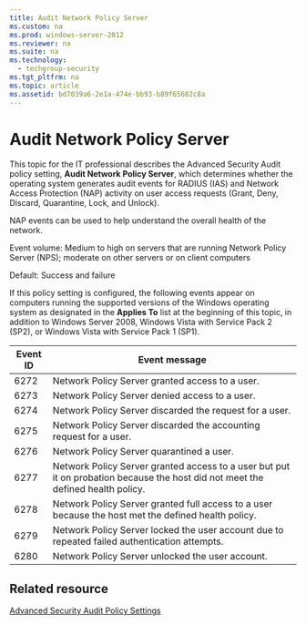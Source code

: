 ```yaml
---
title: Audit Network Policy Server
ms.custom: na
ms.prod: windows-server-2012
ms.reviewer: na
ms.suite: na
ms.technology: 
  - techgroup-security
ms.tgt_pltfrm: na
ms.topic: article
ms.assetid: bd7039a6-2e1a-474e-bb93-b89f65682c8a
---
```

# Audit Network Policy Server
This topic for the IT professional describes the Advanced Security Audit policy setting, **Audit Network Policy Server**, which determines whether the operating system generates audit events for RADIUS \(IAS\) and Network Access Protection \(NAP\) activity on user access requests \(Grant, Deny, Discard, Quarantine, Lock, and Unlock\).

NAP events can be used to help understand the overall health of the network.

Event volume: Medium to high on servers that are running Network Policy Server \(NPS\); moderate on other servers or on client computers

Default: Success and failure

If this policy setting is configured, the following events appear on computers running the supported versions of the Windows operating system as designated in the **Applies To** list at the beginning of this topic, in addition to Windows Server 2008, Windows Vista with Service Pack 2 \(SP2\), or Windows Vista with Service Pack 1 \(SP1\).

|Event ID|Event message|
|------------|-----------------|
|6272|Network Policy Server granted access to a user.|
|6273|Network Policy Server denied access to a user.|
|6274|Network Policy Server discarded the request for a user.|
|6275|Network Policy Server discarded the accounting request for a user.|
|6276|Network Policy Server quarantined a user.|
|6277|Network Policy Server granted access to a user but put it on probation because the host did not meet the defined health policy.|
|6278|Network Policy Server granted full access to a user because the host met the defined health policy.|
|6279|Network Policy Server locked the user account due to repeated failed authentication attempts.|
|6280|Network Policy Server unlocked the user account.|

## Related resource
[Advanced Security Audit Policy Settings](../Advanced-Security-Audit-Policy-Settings.md)


